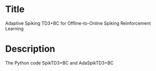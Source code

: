 # Title
Adaptive Spiking TD3+BC for Offline-to-Online Spiking Reinforcement Learning

# Description
The Python code SpikTD3+BC and AdaSpikTD3+BC
